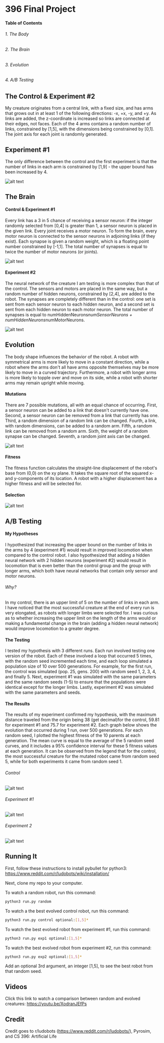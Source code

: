 # 396 Final Project

#### Table of Contents
###### 1. The Body
###### 2. The Brain
###### 3. Evolution
###### 4. A/B Testing

## The Control & Experiment #2
My creature originates from a central link, with a fixed size, and has arms that grows out in at least 1 of the following directions: -x, +x, -y, and +y. As links are added, the z-coordinate is increased so links are connected at their edges, not faces. Each of the 4 arms contains a random number of links, constrained by [1,5], with the dimensions being constrained by [0,1]. The joint axis for each joint is randomly generated. 

## Experiment #1
The only difference between the control and the first experiment is that the number of links in each arm is constrained by [1,9] - the upper bound has been increased by 4. 

![alt text](https://github.com/juliagangi/mybots/blob/finalExperiment/bodyydiagram.png?raw=true)

## The Brain
#### Control & Experiment #1
Every link has a 3 in 5 chance of receiving a sensor neuron: if the integer randomly selected from [0,4] is greater than 1, a sensor neuron is placed in the given link. Every joint receives a motor neuron. To form the brain, every motor neuron is connected to the sensor neurons in adjoining links (if they exist). Each synapse is given a random weight, which is a floating point number constrained by [-1,1]. The total number of synapses is equal to twice the number of motor neurons (or joints).

![alt text](https://github.com/juliagangi/mybots/blob/finalExperiment/braindiagram.png?raw=true)

#### Experiment #2
The neural network of the creature I am testing is more complex than that of the control. The sensors and motors are placed in the same way, but a random number of hidden neurons, constrained by [2,4], are added to the robot. The synapses are completely different than in the control: one set is sent from each sensor neuron to each hidden neuron, and a second set is sent from each hidden neuron to each motor neuron. The total number of synapses is equal to numHiddenNeurons*numSensorNeurons + numHiddenNeurons*numMotorNeurons.

![alt text](https://github.com/juliagangi/mybots/blob/finalExperiment/neuralnetwork.png?raw=true)

## Evolution
The body shape influences the behavior of the robot. A robot with symmetrical arms is more likely to move in a constant direction, while a robot where the arms don't all have arms opposite themselves may be more likely to move in a curved trajectory. Furthermore, a robot with longer arms is more likely to topple over and move on its side, while a robot with shorter arms may remain upright while moving.

#### Mutations
There are 7 possible mutations, all with an equal chance of occurring. First, a sensor neuron can be added to a link that doesn't currently have one. Second, a sensor neuron can be removed from a link that currently has one. Third, a random dimension of a random link can be changed. Fourth, a link, with random dimensions, can be added to a random arm. Fifth, a random link can be removed from a random arm. Sixth, the weight of a random synapse can be changed. Seventh, a random joint axis can be changed. 

![alt text](https://github.com/juliagangi/mybots/blob/finalExperiment/mutations.png?raw=true)

#### Fitness 
The fitness function calculates the straight-line displacement of the robot's base from (0,0) on the xy plane. It takes the square root of the squared x- and y-components of its location. A robot with a higher displacement has a higher fitness and will be selected for.

#### Selection
![alt text](https://github.com/juliagangi/mybots/blob/finalExperiment/selection.png?raw=true)

## A/B Testing
#### My Hypotheses

I hypothesized that increasing the upper bound on the number of links in the arms by 4 (experiment #1) would result in improved locomotion when compared to the control robot. I also hypothesized that adding a hidden neural network with 2 hidden neurons (experiment #2) would result in locomotion that is even better than the control group and the group with longer arms, which both have neural networks that contain only sensor and motor neurons. 

###### Why?
In my control, there is an upper limit of 5 on the number of links in each arm. I have noticed that the most successful creature at the end of every run is very elongated, as robots with longer limbs were selected for. I was curious as to whether increasing the upper limit on the length of the arms would or making a fundamental change in the brain (adding a hidden neural network) would improve locomotion to a greater degree.

#### The Testing
I tested my hypothesis with 3 different runs. Each run involved testing one version of the robot. Each of these involved a loop that occurred 5 times, with the random seed incremented each time, and each loop simulated a population size of 10 over 500 generations. For example, for the first run, the control was simulated (pop. 25, gens. 200) with random seed 1, 2, 3, 4, and finally 5. Next, experiment #1 was simulated with the same parameters and the same random seeds (1-5) to ensure that the populations were identical except for the longer limbs. Lastly, experiment #2 was simulated with the same parameters and seeds.

#### The Results
The results of my experiment confirmed my hypothesis, with the maximum distance traveled from the origin being 38 (get decimal)for the control, 59.81 for experiment #1 and 75.7 for experiment #2. Each graph below shows the evolution that occurred during 1 run, over 500 generations. For each random seed, I plotted the highest fitness of the 10 parents at each generation. The mean curve is equal to the average of the 5 random seed curves, and it includes a 95% confidence interval for these 5 fitness values at each generation. It can be observed from the legend that for the control, the most successful creature for the mutated robot came from random seed 5, while for both experiments it came from random seed 1.

###### Control
![alt text](https://github.com/juliagangi/mybots/blob/finalExperiment/plot1.png?raw=true)

###### Experiment #1
![alt text](https://github.com/juliagangi/mybots/blob/finalExperiment/plot2.png?raw=true)

###### Experiment 2
![alt text](https://github.com/juliagangi/mybots/blob/finalExperiment/plot3.png?raw=true)

## Running It
First, follow these instructions to install pybullet for python3: <https://www.reddit.com/r/ludobots/wiki/installation/> 

Next, clone my repo to your computer.

To watch a random robot, run this command:

```bash
python3 run.py random
```

To watch a the best evolved control robot, run this command:

```bash
python3 run.py control optional:[1,5]*
```

To watch the best evolved robot from experiment #1, run this command:

```bash
python3 run.py exp1 optional:[1,5]*
```

To watch the best evolved robot from experiment #2, run this command:

```bash
python3 run.py exp2 optional:[1,5]*
```
Add an optional 3rd argument, an integer [1,5], to see the best robot from that random seed.

## Videos

Click this link to watch a comparison between random and evolved creatures: <https://youtu.be/XodranJEfPs>

## Credit

Credit goes to r/ludobots (<https://www.reddit.com/r/ludobots/>), Pyrosim, and CS 396: Artificial Life

